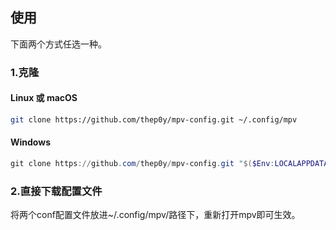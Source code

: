 ## 使用

下面两个方式任选一种。

### 1.克隆

#### Linux 或 macOS

```bash
git clone https://github.com/thep0y/mpv-config.git ~/.config/mpv
```

#### Windows

```powershell
git clone https://github.com/thep0y/mpv-config.git "$($Env:LOCALAPPDATA)\mpv"
```

### 2.直接下载配置文件

将两个conf配置文件放进~/.config/mpv/路径下，重新打开mpv即可生效。
